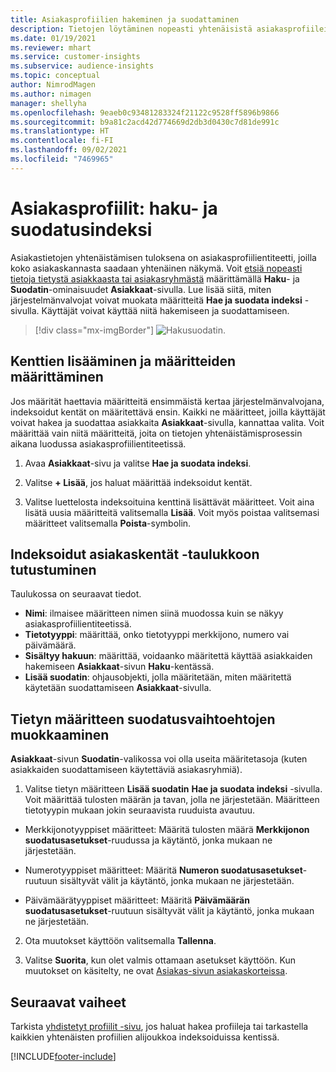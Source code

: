 ```yaml
---
title: Asiakasprofiilien hakeminen ja suodattaminen
description: Tietojen löytäminen nopeasti yhtenäisistä asiakasprofiileista ja määritettyjen määritteiden suodattaminen.
ms.date: 01/19/2021
ms.reviewer: mhart
ms.service: customer-insights
ms.subservice: audience-insights
ms.topic: conceptual
author: NimrodMagen
ms.author: nimagen
manager: shellyha
ms.openlocfilehash: 9eaeb0c93481283324f21122c9528ff5896b9866
ms.sourcegitcommit: b9a81c2acd42d774669d2db3d0430c7d81de991c
ms.translationtype: HT
ms.contentlocale: fi-FI
ms.lasthandoff: 09/02/2021
ms.locfileid: "7469965"
---
```

# <a name="customer-profiles-search--filter-index"></a>Asiakasprofiilit: haku- ja suodatusindeksi

Asiakastietojen yhtenäistämisen tuloksena on asiakasprofiilientiteetti, joilla koko asiakaskannasta saadaan yhtenäinen näkymä. Voit [etsiä nopeasti tietoja tietystä asiakkaasta tai asiakasryhmästä](customer-profiles.md) määrittämällä **Haku**- ja **Suodatin**-ominaisuudet **Asiakkaat**-sivulla. Lue lisää siitä, miten järjestelmänvalvojat voivat muokata määritteitä **Hae ja suodata indeksi** -sivulla. Käyttäjät voivat käyttää niitä hakemiseen ja suodattamiseen.

> [!div class="mx-imgBorder"]
> ![Hakusuodatin.](media/search-filter.png "Hakusuodatin")

## <a name="add-fields-and-specify-attributes"></a>Kenttien lisääminen ja määritteiden määrittäminen

Jos määrität haettavia määritteitä ensimmäistä kertaa järjestelmänvalvojana, indeksoidut kentät on määritettävä ensin. Kaikki ne määritteet, joilla käyttäjät voivat hakea ja suodattaa asiakkaita **Asiakkaat**-sivulla, kannattaa valita. Voit määrittää vain niitä määritteitä, joita on tietojen yhtenäistämisprosessin aikana luodussa asiakasprofiilientiteetissä.

1. Avaa **Asiakkaat**-sivu ja valitse **Hae ja suodata indeksi**.

2. Valitse **+ Lisää**, jos haluat määrittää indeksoidut kentät.

3. Valitse luettelosta indeksoituina kenttinä lisättävät määritteet. Voit aina lisätä uusia määritteitä valitsemalla **Lisää**. Voit myös poistaa valitsemasi määritteet valitsemalla **Poista**-symbolin.

## <a name="explore-the-indexed-customer-fields-table"></a>Indeksoidut asiakaskentät -taulukkoon tutustuminen

Taulukossa on seuraavat tiedot.

- **Nimi**: ilmaisee määritteen nimen siinä muodossa kuin se näkyy asiakasprofiilientiteetissä.
- **Tietotyyppi**: määrittää, onko tietotyyppi merkkijono, numero vai päivämäärä.
- **Sisältyy hakuun**: määrittää, voidaanko määritettä käyttää asiakkaiden hakemiseen **Asiakkaat**-sivun **Haku**-kentässä.
- **Lisää suodatin**: ohjausobjekti, jolla määritetään, miten määritettä käytetään suodattamiseen **Asiakkaat**-sivulla.

## <a name="editing-filtering-options-for-a-given-attribute"></a>Tietyn määritteen suodatusvaihtoehtojen muokkaaminen

**Asiakkaat**-sivun **Suodatin**-valikossa voi olla useita määritetasoja (kuten asiakkaiden suodattamiseen käytettäviä asiakasryhmiä).

1. Valitse tietyn määritteen **Lisää suodatin** **Hae ja suodata indeksi** -sivulla. Voit määrittää tulosten määrän ja tavan, jolla ne järjestetään. Määritteen tietotyypin mukaan jokin seuraavista ruuduista avautuu.

- Merkkijonotyyppiset määritteet: Määritä tulosten määrä **Merkkijonon suodatusasetukset**-ruudussa ja käytäntö, jonka mukaan ne järjestetään.

- Numerotyyppiset määritteet: Määritä **Numeron suodatusasetukset**-ruutuun sisältyvät välit ja käytäntö, jonka mukaan ne järjestetään.

- Päivämäärätyyppiset määritteet: Määritä **Päivämäärän suodatusasetukset**-ruutuun sisältyvät välit ja käytäntö, jonka mukaan ne järjestetään.

2. Ota muutokset käyttöön valitsemalla **Tallenna**.

3. Valitse **Suorita**, kun olet valmis ottamaan asetukset käyttöön. Kun muutokset on käsitelty, ne ovat [Asiakas-sivun asiakaskorteissa](customer-profiles.md). 

## <a name="next-steps"></a>Seuraavat vaiheet

Tarkista [yhdistetyt profiilit -sivu](customer-profiles.md), jos haluat hakea profiileja tai tarkastella kaikkien yhtenäisten profiilien alijoukkoa indeksoiduissa kentissä.


[!INCLUDE[footer-include](../includes/footer-banner.md)]